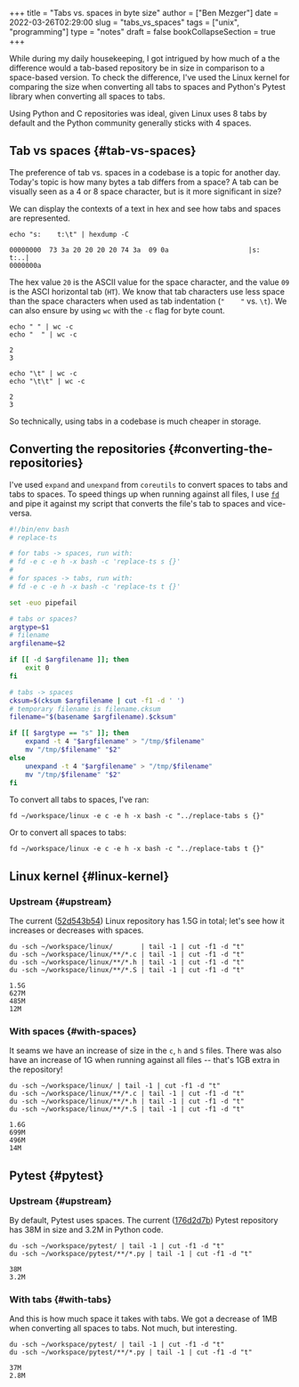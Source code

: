 +++
title = "Tabs vs. spaces in byte size"
author = ["Ben Mezger"]
date = 2022-03-26T02:29:00
slug = "tabs_vs_spaces"
tags = ["unix", "programming"]
type = "notes"
draft = false
bookCollapseSection = true
+++

While during my daily housekeeping, I got intrigued by how much of a
the difference would a tab-based repository be in size in comparison to a
space-based version. To check the difference, I've used the Linux kernel for
comparing the size when converting all tabs to spaces and Python's Pytest
library when converting all spaces to tabs.

Using Python and C repositories was ideal, given Linux uses 8 tabs by default
and the Python community generally sticks with 4 spaces.


## Tab vs spaces {#tab-vs-spaces}

The preference of tab vs. spaces in a codebase is a topic for another day.
Today's topic is how many bytes a tab differs from a space? A tab can be
visually seen as a 4 or 8 space character, but is it more significant in size?

We can display the contexts of a text in hex and see how tabs and spaces are
represented.

```shell
echo "s:    t:\t" | hexdump -C
```

```text
00000000  73 3a 20 20 20 20 74 3a  09 0a                    |s:    t:..|
0000000a
```

The hex value `20` is the ASCII value for the space character, and the value
`09` is the ASCI horizontal tab (`HT`). We know that tab characters use less
space than the space characters when used as tab indentation (`"    "` vs.
`\t`). We can also ensure by using `wc` with the `-c` flag for byte count.

```shell
echo " " | wc -c
echo "  " | wc -c
```

```text
2
3
```

```shell
echo "\t" | wc -c
echo "\t\t" | wc -c
```

```text
2
3
```

So technically, using tabs in a codebase is much cheaper in storage.


## Converting the repositories {#converting-the-repositories}

I've used `expand` and `unexpand` from `coreutils` to convert spaces to tabs and
tabs to spaces. To speed things up when running against all files, I use [`fd`](https://github.com/sharkdp/fd)
and pipe it against my script that converts the file's tab to spaces and
vice-versa.

```bash
#!/bin/env bash
# replace-ts

# for tabs -> spaces, run with:
# fd -e c -e h -x bash -c 'replace-ts s {}'
#
# for spaces -> tabs, run with:
# fd -e c -e h -x bash -c 'replace-ts t {}'

set -euo pipefail

# tabs or spaces?
argtype=$1
# filename
argfilename=$2

if [[ -d $argfilename ]]; then
    exit 0
fi

# tabs -> spaces
cksum=$(cksum $argfilename | cut -f1 -d ' ')
# temporary filename is filename.cksum
filename="$(basename $argfilename).$cksum"

if [[ $argtype == "s" ]]; then
    expand -t 4 "$argfilename" > "/tmp/$filename"
    mv "/tmp/$filename" "$2"
else
    unexpand -t 4 "$argfilename" > "/tmp/$filename"
    mv "/tmp/$filename" "$2"
fi
```

To convert all tabs to spaces, I've ran:

```shell
fd ~/workspace/linux -e c -e h -x bash -c "../replace-tabs s {}"
```

Or to convert all spaces to tabs:

```shell
fd ~/workspace/linux -e c -e h -x bash -c "../replace-tabs t {}"
```


## Linux kernel {#linux-kernel}


### Upstream {#upstream}

The current ([52d543b54](https://github.com/torvalds/linux/commit/52d543b5497cf31d6baeb0bcfe5a5474c3238578)) Linux repository has 1.5G in total; let's see how it
increases or decreases with spaces.

```shell
du -sch ~/workspace/linux/       | tail -1 | cut -f1 -d "t"
du -sch ~/workspace/linux/**/*.c | tail -1 | cut -f1 -d "t"
du -sch ~/workspace/linux/**/*.h | tail -1 | cut -f1 -d "t"
du -sch ~/workspace/linux/**/*.S | tail -1 | cut -f1 -d "t"
```

```text
1.5G
627M
485M
12M
```


### With spaces {#with-spaces}

It seams we have an increase of size in the `c`, `h` and `S` files. There was
also have an increase of 1G when running against all files -- that's 1GB extra
in the repository!

```shell
du -sch ~/workspace/linux/ | tail -1 | cut -f1 -d "t"
du -sch ~/workspace/linux/**/*.c | tail -1 | cut -f1 -d "t"
du -sch ~/workspace/linux/**/*.h | tail -1 | cut -f1 -d "t"
du -sch ~/workspace/linux/**/*.S | tail -1 | cut -f1 -d "t"
```

```text
1.6G
699M
496M
14M
```


## Pytest {#pytest}


### Upstream {#upstream}

By default, Pytest uses spaces. The current ([176d2d7b](https://github.com/pytest-dev/pytest/commit/176d2d7b4e21b19fb08afdb3f9db61495eff5647)) Pytest repository has 38M
in size and 3.2M in Python code.

```shell
du -sch ~/workspace/pytest/ | tail -1 | cut -f1 -d "t"
du -sch ~/workspace/pytest/**/*.py | tail -1 | cut -f1 -d "t"
```

```text
38M
3.2M
```


### With tabs {#with-tabs}

And this is how much space it takes with tabs. We got a decrease of 1MB when
converting all spaces to tabs. Not much, but interesting.

```shell
du -sch ~/workspace/pytest/ | tail -1 | cut -f1 -d "t"
du -sch ~/workspace/pytest/**/*.py | tail -1 | cut -f1 -d "t"
```

```text
37M
2.8M
```
